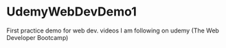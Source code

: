 # UdemyWebDevDemo1
First practice demo for web dev. videos I am following on udemy (The Web Developer Bootcamp)
